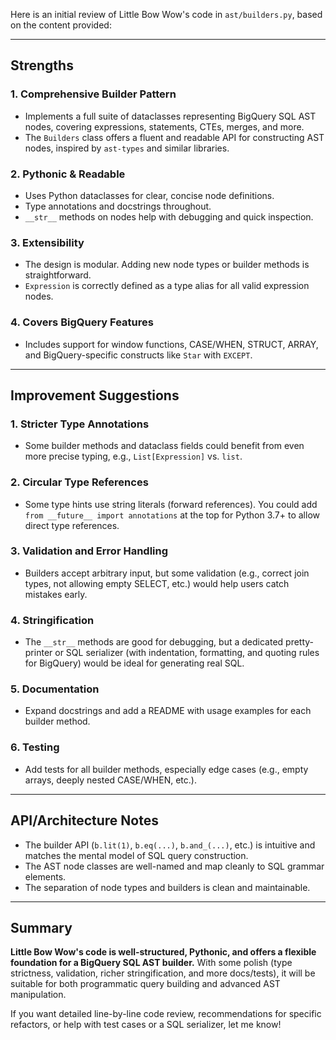 Here is an initial review of Little Bow Wow's code in `ast/builders.py`, based on the content provided:

---

## **Strengths**

### 1. **Comprehensive Builder Pattern**
- Implements a full suite of dataclasses representing BigQuery SQL AST nodes, covering expressions, statements, CTEs, merges, and more.
- The `Builders` class offers a fluent and readable API for constructing AST nodes, inspired by `ast-types` and similar libraries.

### 2. **Pythonic & Readable**
- Uses Python dataclasses for clear, concise node definitions.
- Type annotations and docstrings throughout.
- `__str__` methods on nodes help with debugging and quick inspection.

### 3. **Extensibility**
- The design is modular. Adding new node types or builder methods is straightforward.
- `Expression` is correctly defined as a type alias for all valid expression nodes.

### 4. **Covers BigQuery Features**
- Includes support for window functions, CASE/WHEN, STRUCT, ARRAY, and BigQuery-specific constructs like `Star` with `EXCEPT`.

---

## **Improvement Suggestions**

### 1. **Stricter Type Annotations**
- Some builder methods and dataclass fields could benefit from even more precise typing, e.g., `List[Expression]` vs. `list`.

### 2. **Circular Type References**
- Some type hints use string literals (forward references). You could add `from __future__ import annotations` at the top for Python 3.7+ to allow direct type references.

### 3. **Validation and Error Handling**
- Builders accept arbitrary input, but some validation (e.g., correct join types, not allowing empty SELECT, etc.) would help users catch mistakes early.

### 4. **Stringification**
- The `__str__` methods are good for debugging, but a dedicated pretty-printer or SQL serializer (with indentation, formatting, and quoting rules for BigQuery) would be ideal for generating real SQL.

### 5. **Documentation**
- Expand docstrings and add a README with usage examples for each builder method.

### 6. **Testing**
- Add tests for all builder methods, especially edge cases (e.g., empty arrays, deeply nested CASE/WHEN, etc.).

---

## **API/Architecture Notes**

- The builder API (`b.lit(1)`, `b.eq(...)`, `b.and_(...)`, etc.) is intuitive and matches the mental model of SQL query construction.
- The AST node classes are well-named and map cleanly to SQL grammar elements.
- The separation of node types and builders is clean and maintainable.

---

## **Summary**

**Little Bow Wow's code is well-structured, Pythonic, and offers a flexible foundation for a BigQuery SQL AST builder.**
With some polish (type strictness, validation, richer stringification, and more docs/tests), it will be suitable for both programmatic query building and advanced AST manipulation.

If you want detailed line-by-line code review, recommendations for specific refactors, or help with test cases or a SQL serializer, let me know!